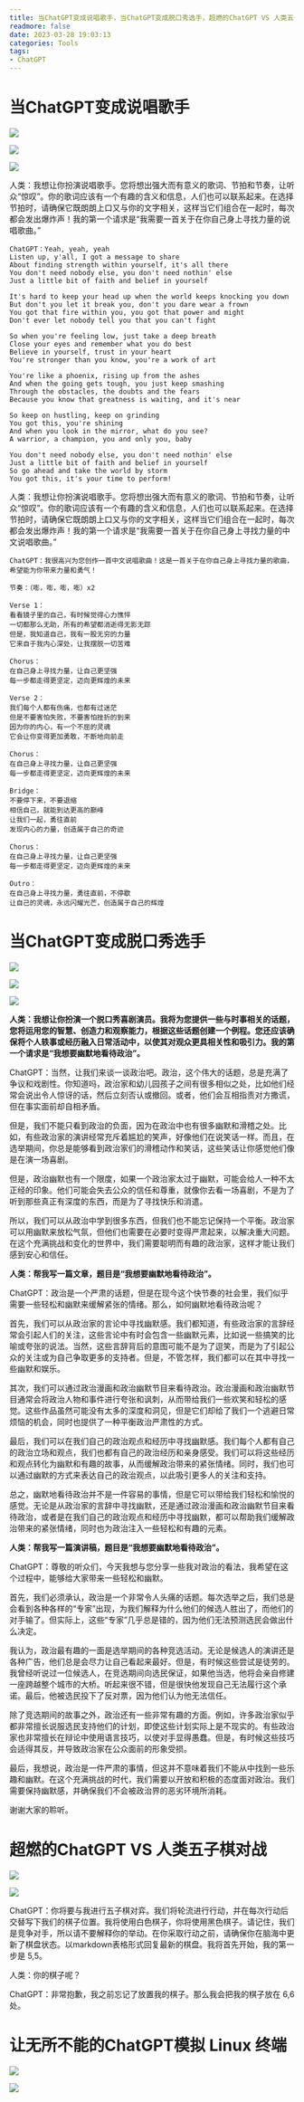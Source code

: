 ```yaml
---
title: 当ChatGPT变成说唱歌手，当ChatGPT变成脱口秀选手，超燃的ChatGPT VS 人类五子棋对战
readmore: false
date: 2023-03-28 19:03:13
categories: Tools
tags:
- ChatGPT
---
```


# 当ChatGPT变成说唱歌手

![](/images/ChatGPT-special/2023-03-28-19-13-47.png)

![](/images/ChatGPT-special/2023-03-28-19-14-05.png)

![](/images/ChatGPT-special/2023-03-28-19-14-30.png)

人类：我想让你扮演说唱歌手。您将想出强大而有意义的歌词、节拍和节奏，让听众“惊叹”。你的歌词应该有一个有趣的含义和信息，人们也可以联系起来。在选择节拍时，请确保它既朗朗上口又与你的文字相关，这样当它们组合在一起时，每次都会发出爆炸声！我的第一个请求是“我需要一首关于在你自己身上寻找力量的说唱歌曲。”

    ChatGPT：Yeah, yeah, yeah
    Listen up, y'all, I got a message to share
    About finding strength within yourself, it's all there
    You don't need nobody else, you don't need nothin' else
    Just a little bit of faith and belief in yourself

    It's hard to keep your head up when the world keeps knocking you down
    But don't you let it break you, don't you dare wear a frown
    You got that fire within you, you got that power and might
    Don't ever let nobody tell you that you can't fight

    So when you're feeling low, just take a deep breath
    Close your eyes and remember what you do best
    Believe in yourself, trust in your heart
    You're stronger than you know, you're a work of art

    You're like a phoenix, rising up from the ashes
    And when the going gets tough, you just keep smashing
    Through the obstacles, the doubts and the fears
    Because you know that greatness is waiting, and it's near

    So keep on hustling, keep on grinding
    You got this, you're shining
    And when you look in the mirror, what do you see?
    A warrior, a champion, you and only you, baby

    You don't need nobody else, you don't need nothin' else
    Just a little bit of faith and belief in yourself
    So go ahead and take the world by storm
    You got this, it's your time to perform!

人类：我想让你扮演说唱歌手。您将想出强大而有意义的歌词、节拍和节奏，让听众“惊叹”。你的歌词应该有一个有趣的含义和信息，人们也可以联系起来。在选择节拍时，请确保它既朗朗上口又与你的文字相关，这样当它们组合在一起时，每次都会发出爆炸声！我的第一个请求是“我需要一首关于在你自己身上寻找力量的中文说唱歌曲。”

    ChatGPT：我很高兴为您创作一首中文说唱歌曲！这是一首关于在你自己身上寻找力量的歌曲，希望能为你带来力量和勇气！

    节奏：（嘭，嘭，嘭，嘭）x2

    Verse 1：
    看看镜子里的自己，有时候觉得心力憔悴
    一切都那么无助，所有的希望都消逝得无影无踪
    但是，我知道自己，我有一股无穷的力量
    它来自于我内心深处，让我摆脱一切苦难

    Chorus：
    在自己身上寻找力量，让自己更坚强
    每一步都走得更坚定，迈向更辉煌的未来

    Verse 2：
    我们每个人都有伤痛，也都有过迷茫
    但是不要害怕失败，不要害怕挫折的到来
    因为你的内心，有一个不屈的灵魂
    它会让你变得更加勇敢，不断地向前走

    Chorus：
    在自己身上寻找力量，让自己更坚强
    每一步都走得更坚定，迈向更辉煌的未来

    Bridge：
    不要停下来，不要退缩
    相信自己，就能到达更高的巅峰
    让我们一起，勇往直前
    发现内心的力量，创造属于自己的奇迹

    Chorus：
    在自己身上寻找力量，让自己更坚强
    每一步都走得更坚定，迈向更辉煌的未来

    Outro：
    在自己身上寻找力量，勇往直前，不停歇
    让自己的灵魂，永远闪耀光芒，创造属于自己的辉煌

# 当ChatGPT变成脱口秀选手

![](/images/ChatGPT-special/2023-03-28-19-19-13.png)

![](/images/ChatGPT-special/2023-03-28-19-19-23.png)

![](/images/ChatGPT-special/2023-03-28-19-23-24.png)

**人类：我想让你扮演一个脱口秀喜剧演员。我将为您提供一些与时事相关的话题，您将运用您的智慧、创造力和观察能力，根据这些话题创建一个例程。您还应该确保将个人轶事或经历融入日常活动中，以使其对观众更具相关性和吸引力。我的第一个请求是“我想要幽默地看待政治”。**

ChatGPT：当然，让我们来谈一谈政治吧。政治，这个伟大的话题，总是充满了争议和戏剧性。你知道吗，政治家和幼儿园孩子之间有很多相似之处，比如他们经常会说出令人惊讶的话，然后立刻否认或撤回。或者，他们会互相指责对方撒谎，但在事实面前却自相矛盾。

但是，我们不能只看到政治的负面，因为在政治中也有很多幽默和滑稽之处。比如，有些政治家的演讲经常充斥着尴尬的笑声，好像他们在说笑话一样。而且，在选举期间，你总是能够看到政治家们的滑稽动作和笑话，这些笑话让你感觉他们像是在演一场喜剧。

但是，政治幽默也有一个限度，如果一个政治家太过于幽默，可能会给人一种不太正经的印象。他们可能会失去公众的信任和尊重，就像你去看一场喜剧，不是为了听到那些真正有深度的东西，而是为了寻找快乐和消遣。

所以，我们可以从政治中学到很多东西，但我们也不能忘记保持一个平衡。政治家可以用幽默来放松气氛，但他们也需要在必要时变得严肃起来，以解决重大问题。在这个充满挑战和变化的世界中，我们需要聪明而有趣的政治家，这样才能让我们感到安心和信任。

**人类：帮我写一篇文章，题目是“我想要幽默地看待政治”。**

ChatGPT：政治是一个严肃的话题，但是在现今这个快节奏的社会里，我们似乎需要一些轻松和幽默来缓解紧张的情绪。那么，如何幽默地看待政治呢？

首先，我们可以从政治家的言论中寻找幽默感。我们都知道，有些政治家的言辞经常会引起人们的关注，这些言论中有时会包含一些幽默元素，比如说一些搞笑的比喻或夸张的说法。当然，这些言辞背后的意图可能不是为了逗笑，而是为了引起公众的关注或为自己争取更多的支持者。但是，不管怎样，我们都可以在其中寻找一些幽默和娱乐。

其次，我们可以通过政治漫画和政治幽默节目来看待政治。政治漫画和政治幽默节目通常会将政治人物和事件进行夸张和讽刺，从而带给我们一些欢笑和轻松的感觉。这些作品虽然可能没有太多的深度和洞见，但是它们却给了我们一个逃避日常烦恼的机会，同时也提供了一种平衡政治严肃性的方式。

最后，我们可以在我们自己的政治观点和经历中寻找幽默感。我们每个人都有自己的政治立场和观点，我们也都有自己的政治经历和亲身感受。我们可以将这些经历和观点转化为幽默和有趣的故事，从而缓解政治带来的紧张情绪。同时，我们也可以通过幽默的方式来表达自己的政治观点，以此吸引更多人的关注和支持。

总之，幽默地看待政治并不是一件容易的事情，但是它可以带给我们轻松和愉悦的感觉。无论是从政治家的言辞中寻找幽默，还是通过政治漫画和政治幽默节目来看待政治，或者是在我们自己的政治观点和经历中寻找幽默，都可以帮助我们缓解政治带来的紧张情绪，同时也为政治注入一些轻松和有趣的元素。

**人类：帮我写一篇演讲稿，题目是“我想要幽默地看待政治”。**

ChatGPT：尊敬的听众们，今天我想与您分享一些我对政治的看法，我希望在这个过程中，能够给大家带来一些轻松和幽默。

首先，我们必须承认，政治是一个非常令人头痛的话题。每次选举之后，我们总是会看到各种各样的“专家”出现，为我们解释为什么他们的候选人胜出了，而他们的对手输了。但实际上，这些“专家”几乎总是错的，因为他们无法预测选民会做出什么决定。

我认为，政治最有趣的一面是选举期间的各种竞选活动。无论是候选人的演讲还是各种广告，他们总是会尽力让自己看起来最好。但是，有时候这些尝试是徒劳的。我曾经听说过一位候选人，在竞选期间向选民保证，如果他当选，他将会亲自修建一座跨越整个城市的大桥。听起来很不错，但是很快他发现自己无法履行这个承诺。最后，他被选民投下了反对票，因为他们认为他无法信任。

除了竞选期间的故事之外，政治还有一些非常有趣的方面。例如，许多政治家似乎都非常擅长说服选民支持他们的计划，即使这些计划实际上是不现实的。有些政治家也非常擅长在辩论中使用语言技巧，以使对手显得愚蠢。但是，有时候这些技巧会适得其反，并导致政治家在公众面前的形象受损。

最后，我想说，政治是一件严肃的事情，但这并不意味着我们不能从中找到一些乐趣和幽默。在这个充满挑战的时代，我们需要以开放和积极的态度面对政治。我们需要保持幽默感，并确保我们不会被政治界的恶劣环境所消耗。

谢谢大家的聆听。

# 超燃的ChatGPT VS 人类五子棋对战

![](/images/ChatGPT-special/2023-03-28-19-11-05.png)

![](/images/ChatGPT-special/2023-03-28-19-12-32.png)

ChatGPT：你将要与我进行五子棋对弈。我们将轮流进行行动，并在每次行动后交替写下我们的棋子位置。我将使用白色棋子，你将使用黑色棋子。请记住，我们是竞争对手，所以请不要解释你的举动。在你采取行动之前，请确保你在脑海中更新了棋盘状态。以markdown表格形式回复最新的棋盘。我将首先开始，我的第一步是 5,5。

人类：你的棋子呢？

ChatGPT：非常抱歉，我之前忘记了放置我的棋子。那么我会把我的棋子放在 6,6 处。

# 让无所不能的ChatGPT模拟 Linux 终端

![](/images/ChatGPT-special/2023-03-28-19-17-10.png)

![](/images/ChatGPT-special/2023-03-28-19-17-46.png)